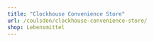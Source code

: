 ```yaml
---
title: "Clockhouse Convenience Store"
url: /coulsdon/clockhouse-convenience-store/
shop: Lebensmittel
---
```

